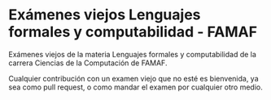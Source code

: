 # Exámenes viejos Lenguajes formales y computabilidad - FAMAF

Exámenes viejos de la materia Lenguajes formales y computabilidad de la carrera Ciencias de la Computación de FAMAF.

Cualquier contribución con un examen viejo que no esté es bienvenida, ya sea como pull request, o como mandar el examen por cualquier otro medio.



